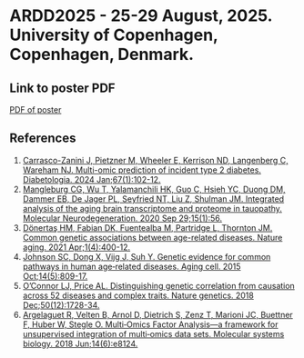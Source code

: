 # ARDD2025 - 25-29 August, 2025. University of Copenhagen, Copenhagen, Denmark.

## Link to poster PDF
[PDF of poster](https://krishnaxamin.github.io/conferences/pdfs/ARDD2025_poster_no46_KrishnaAmin.pdf)

## References
1. [Carrasco-Zanini J, Pietzner M, Wheeler E, Kerrison ND, Langenberg C, Wareham NJ. Multi-omic prediction of incident type 2 diabetes. Diabetologia. 2024 Jan;67(1):102-12.](https://link.springer.com/article/10.1007/s00125-023-06027-x)
2. [Mangleburg CG, Wu T, Yalamanchili HK, Guo C, Hsieh YC, Duong DM, Dammer EB, De Jager PL, Seyfried NT, Liu Z, Shulman JM. Integrated analysis of the aging brain transcriptome and proteome in tauopathy. Molecular Neurodegeneration. 2020 Sep 29;15(1):56.]([https://pmc.ncbi.nlm.nih.gov/articles/PMC8637132/](https://link.springer.com/article/10.1186/s13024-020-00405-4))
3. [Dönertaş HM, Fabian DK, Fuentealba M, Partridge L, Thornton JM. Common genetic associations between age-related diseases. Nature aging. 2021 Apr;1(4):400-12.](https://www.nature.com/articles/s43587-021-00051-5)
4. [Johnson SC, Dong X, Vijg J, Suh Y. Genetic evidence for common pathways in human age‐related diseases. Aging cell. 2015 Oct;14(5):809-17.](https://onlinelibrary.wiley.com/doi/full/10.1111/acel.12362)
5. [O’Connor LJ, Price AL. Distinguishing genetic correlation from causation across 52 diseases and complex traits. Nature genetics. 2018 Dec;50(12):1728-34.](https://www.nature.com/articles/s41588-018-0255-0)
6. [Argelaguet R, Velten B, Arnol D, Dietrich S, Zenz T, Marioni JC, Buettner F, Huber W, Stegle O. Multi‐Omics Factor Analysis—a framework for unsupervised integration of multi‐omics data sets. Molecular systems biology. 2018 Jun;14(6):e8124.](https://www.embopress.org/doi/full/10.15252/msb.20178124)  
